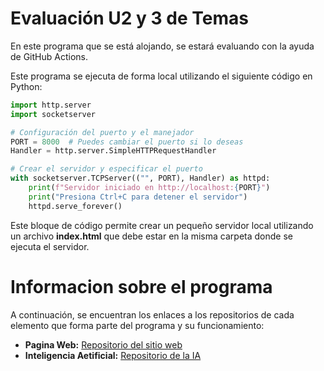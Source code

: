 # Evaluaci&#243;n U2 y 3 de Temas
En este programa que se est&#225; alojando, se estar&#225; evaluando con la ayuda de GitHub Actions. 

Este programa se ejecuta de forma local utilizando el siguiente c&#243;digo en Python:
```py
import http.server
import socketserver

# Configuración del puerto y el manejador
PORT = 8000  # Puedes cambiar el puerto si lo deseas
Handler = http.server.SimpleHTTPRequestHandler

# Crear el servidor y especificar el puerto
with socketserver.TCPServer(("", PORT), Handler) as httpd:
    print(f"Servidor iniciado en http://localhost:{PORT}")
    print("Presiona Ctrl+C para detener el servidor")
    httpd.serve_forever()

```
Este bloque de c&#243;digo permite crear un peque&#241;o servidor local utilizando un archivo **index.html** que debe estar en la misma carpeta donde se ejecuta el servidor.

# Informacion sobre el programa
A continuaci&#243;n, se encuentran los enlaces a los repositorios de cada elemento que forma parte del programa y su funcionamiento:

- **Pagina Web:** [Repositorio del sitio web](https://github.com/NinjaDiaz007/Proyecto_IA.git)
- **Inteligencia Aetificial:** [Repositorio de la IA](https://github.com/keyemsi/proyectoiapython.git)
